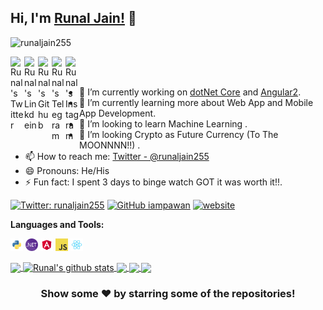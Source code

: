 ## Hi, I'm [Runal Jain!](https://runaljain.netlify.app/) 👋

<p align="left"> <img src="https://komarev.com/ghpvc/?username=runaljain255&label=Views&color=blue&style=plastic" alt="runaljain255" /> </p>

<a href="https://twitter.com/runaljain255">
  <img align="left" alt="Runal's Twitter" width="22px" src="https://cdn.jsdelivr.net/npm/simple-icons@v3/icons/twitter.svg" />
</a>
<a href="https://www.linkedin.com/in/runal-jain-b14844129/">
  <img align="left" alt="Runal's Linkdein" width="22px" src="https://cdn.jsdelivr.net/npm/simple-icons@v3/icons/linkedin.svg" />
</a>
<a href="https://github.com/runaljain255">
  <img align="left" alt="Runal's Github" width="22px" src="https://cdn.jsdelivr.net/npm/simple-icons@v3/icons/github.svg" />
</a>
<a href="https://t.me/Runalj">
  <img align="left" alt="Runal's Telegram" width="22px" src="https://cdn.jsdelivr.net/npm/simple-icons@v3/icons/telegram.svg" />
</a>
<a href="https://instagram.com/therunal/">
  <img align="left" alt="Runal's Instagram" width="22px" src="https://cdn.jsdelivr.net/npm/simple-icons@v3/icons/instagram.svg" />
</a>


<br/>
<br/>


- 🔭 I’m currently working on [dotNet Core](https://docs.microsoft.com/en-us/dotnet/) and  [Angular2](https://angular.io/).
- 🌱 I’m currently learning more about Web App and Mobile App Development.
- 🤔 I’m looking to learn Machine Learning .
- 🤔 I’m looking Crypto as Future Currency (To The MOONNNN!!) .
- 📫 How to reach me: [Twitter - @runaljain255](https://twitter.com/runaljain255)
- 😄 Pronouns: He/His
- ⚡ Fun fact: I spent 3 days to binge watch GOT it was worth it!!.

[![Twitter: runaljain255](https://img.shields.io/twitter/follow/runaljain255?style=social)](https://twitter.com/runaljain255)
[![GitHub iampawan](https://img.shields.io/github/followers/runaljain255?label=follow&style=social)](https://github.com/runaljain255)
[![website](https://img.shields.io/badge/PortfolioWebsite-GoToPortfolio-2648ff?style=flat-square&logo=google-chrome)](https://runaljain.netlify.app/)


**Languages and Tools:**  

<code><img height="20" src="https://raw.githubusercontent.com/github/explore/80688e429a7d4ef2fca1e82350fe8e3517d3494d/topics/python/python.png"></code>
<code><img height="20" src="https://raw.githubusercontent.com/github/explore/80688e429a7d4ef2fca1e82350fe8e3517d3494d/topics/dotnet/dotnet.png"></code>
<code><img height="20" src="https://raw.githubusercontent.com/github/explore/80688e429a7d4ef2fca1e82350fe8e3517d3494d/topics/angular/angular.png"></code>
<code><img height="20" src="https://raw.githubusercontent.com/github/explore/80688e429a7d4ef2fca1e82350fe8e3517d3494d/topics/javascript/javascript.png"></code>
<code><img height="20" src="https://raw.githubusercontent.com/github/explore/80688e429a7d4ef2fca1e82350fe8e3517d3494d/topics/react-native/react-native.png"></code>

<a href="https://github.com/runaljain255">
  <img align="center" src="https://github-readme-stats.vercel.app/api/top-langs/?username=runaljain255&theme=light&hide_langs_below=1" />
</a>
<a href="https://github.com/runaljain255">
 <img align="center" src="https://github-readme-stats.vercel.app/api?username=runaljain255&show_icons=true&theme=light&line_height=27" alt="Runal's github stats"/>
</a>
<a href="https://github.com/runaljain255/Customized-Home-Automation">
  <img align="center" src="https://github-readme-stats.vercel.app/api/pin/?username=runaljain255&repo=Customized-Home-Automation&theme=light" />

</a>
<a href="https://github.com/runaljain255/Aman_Company">
 <img align="center" src="https://github-readme-stats.vercel.app/api/pin/?username=runaljain255&repo=Aman_Company&theme=light" />
</a>
<a href="https://github.com/muthurathinavel/after-you-app">
 <img align="center" src="https://github-readme-stats.vercel.app/api/pin/?username=muthurathinavel&repo=after-you-app&theme=light" />
</a>
<div align="center">

### Show some ❤️ by starring some of the repositories!

</div>


